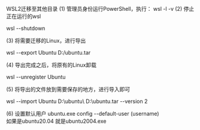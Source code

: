 WSL2迁移至其他目录
(1) 管理员身份运行PowerShell，执行：
wsl -l -v
(2) 停止正在运行的wsl

wsl --shutdown

(3) 将需要迁移的Linux，进行导出

wsl --export Ubuntu D:/ubuntu.tar

(4) 导出完成之后，将原有的Linux卸载

wsl --unregister Ubuntu

(5) 将导出的文件放到需要保存的地方，进行导入即可

wsl --import Ubuntu D:\ubuntu\ D:\ubuntu.tar --version 2

(6) 设置默认用户
ubuntu.exe config --default-user (username)  
如果是ubuntu20.04 就是ubuntu2004.exe

